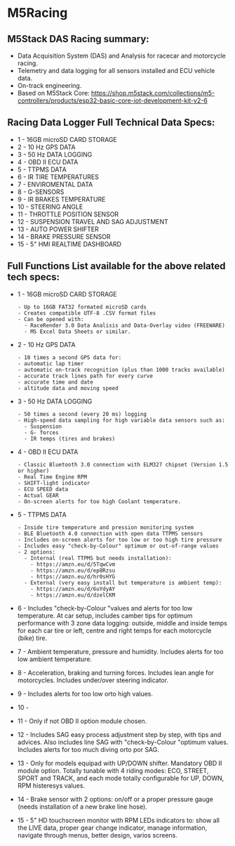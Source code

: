 # M5Racing
## M5Stack DAS Racing summary:

 - Data Acquisition System (DAS) and Analysis
 for racecar and motorcycle racing.
 - Telemetry and data logging for all sensors installed and ECU vehicle data.
 - On-track engineering.
 - Based on M5Stack Core: https://shop.m5stack.com/collections/m5-controllers/products/esp32-basic-core-iot-development-kit-v2-6


## Racing Data Logger Full Technical Data Specs: 

 - 1 - 16GB microSD CARD STORAGE 
 - 2 - 10 Hz GPS DATA
 - 3 - 50 Hz DATA LOGGING 
 - 4 - OBD II ECU DATA 
 - 5 - TTPMS DATA
 - 6 - IR TIRE TEMPERATURES
 - 7 - ENVIROMENTAL DATA
 - 8 - G-SENSORS 
 - 9 - IR BRAKES TEMPERATURE
 - 10 - STEERING ANGLE 
 - 11 - THROTTLE POSITION SENSOR 
 - 12 - SUSPENSION TRAVEL AND SAG ADJUSTMENT
 - 13 - AUTO POWER SHIFTER
 - 14 - BRAKE PRESSURE SENSOR 
 - 15 - 5" HMI REALTIME DASHBOARD 


## Full Functions List available for the above related tech specs:

 - 1 - 16GB microSD CARD STORAGE
 
       - Up to 16GB FAT32 formated microSD cards
       - Creates compatible UTF-8 .CSV format files
       - Can be opened with:
         - RaceRender 3.0 Data Analisis and Data-Overlay video (FREEWARE)
         - MS Excel Data Sheets or similar.
       
 - 2 - 10 Hz GPS DATA
 
       - 10 times a second GPS data for:
       - automatic lap timer
       - automatic on-track recognition (plus than 1000 tracks available)
       - accurate track lines path for every curve
       - accurate time and date
       - altitude data and moving speed
         
 - 3 - 50 Hz DATA LOGGING
 
       - 50 times a second (every 20 ms) logging
       - High-speed data sampling for high variable data sensors such as:
         - Suspension
         - G- forces
         - IR temps (tires and brakes) 
 
 - 4 - OBD II ECU DATA

       - Classic Bluetooth 3.0 connection with ELM327 chipset (Version 1.5 or higher)
       - Real Time Engine RPM
       - SHIFT-light indicator
       - ECU SPEED data
       - Actual GEAR
       - On-screen alerts for too high Coolant temperature. 
 
 - 5 - TTPMS DATA

       - Inside tire temperature and pression monitoring system
       - BLE Bluetooth 4.0 connection with open data TTPMS sensors
       - Includes on-screen alerts for too low or too high tire pressure
       - Includes easy "check-by-Colour" optimum or out-of-range values
       - 2 options:
         - Internal (real TTPMS but needs installation):
           - https://amzn.eu/d/5TqwCvm
           - https://amzn.eu/d/ep8Rzsu
           - https://amzn.eu/d/hr0sHYG
         - External (very easy install but temperature is ambient temp):
           - https://amzn.eu/d/6uYdyAY
           - https://amzn.eu/d/dzelCKM

 
 - 6 - Includes "check-by-Colour "values and alerts for too low temperature. At car setup, includes camber tips for optimum performance with 3 zone data logging: outside, middle and inside temps for each car tire or left, centre and right temps for each motorcycle (bike) tire.
 
 - 7 - Ambient temperature, pressure and humidity. Includes alerts for too low ambient temperature. 
 
 - 8 - Acceleration, braking and turning forces. Includes lean angle for motorcycles. Includes under/over steering indicator. 
 
 - 9 - Includes alerts for too low orto high values. 
 
 - 10 - 
 
 - 11 - Only if not OBD II option module chosen. 
 
 - 12 - Includes SAG easy process adjustment step by step, with tips and advices. Also includes line SAG with "check-by-Colour "optimum values. Includes alerts for too much diving orto por SAG. 
 
 - 13 - Only for models equipad with UP/DOWN shifter. Mandatory OBD II module option. Totally tunable with 4 riding modes: ECO, STREET, SPORT and TRACK, and each mode totally configurable for UP, DOWN, RPM histeresys values.
 
 - 14 - Brake sensor with 2 options: on/off or a proper pressure gauge (needs installation of a new brake line hose). 
 
 - 15 - 5" HD touchscreen monitor with RPM LEDs indicators to: show all the LIVE data, proper gear change indicator, manage information, navigate through menus, better design, varios screens.


